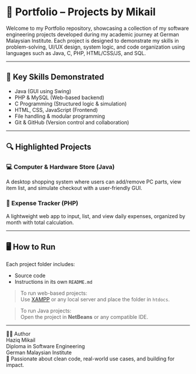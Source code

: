 # 📁 Portfolio – Projects by Mikail

Welcome to my Portfolio repository, showcasing a collection of my software engineering projects developed during my academic journey at German Malaysian Institute. Each project is designed to demonstrate my skills in problem-solving, UI/UX design, system logic, and code organization using languages such as Java, C, PHP, HTML/CSS/JS, and SQL.


---

## 🧠 Key Skills Demonstrated

- Java (GUI using Swing)
- PHP & MySQL (Web-based backend)
- C Programming (Structured logic & simulation)
- HTML, CSS, JavaScript (Frontend)
- File handling & modular programming
- Git & GitHub (Version control and collaboration)

---

## 🔍 Highlighted Projects

### 💻 Computer & Hardware Store (Java)
A desktop shopping system where users can add/remove PC parts, view item list, and simulate checkout with a user-friendly GUI.

### 💸 Expense Tracker (PHP)
A lightweight web app to input, list, and view daily expenses, organized by month with total calculation.

---

## 🖥️ How to Run

Each project folder includes:
- Source code
- Instructions in its own `README.md` 

> To run web-based projects:  
> Use [XAMPP](https://www.apachefriends.org) or any local server and place the folder in `htdocs`.

> To run Java projects:  
> Open the project in **NetBeans** or any compatible IDE.

---

🧑‍💻 Author  
Haziq Mikail  
Diploma in Software Engineering  
German Malaysian Institute  
💬 Passionate about clean code, real-world use cases, and building for impact.  






